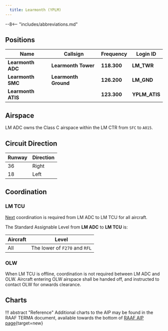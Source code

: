 ```yaml
---
  title: Learmonth (YPLM)
---
```


--8<-- "includes/abbreviations.md"

## Positions

| Name               | Callsign       | Frequency        | Login ID              |
| ------------------ | -------------- | ---------------- | --------------------------------------|
| **Learmonth ADC**    | **Learmonth Tower**  | **118.300**         | **LM_TWR**        |
| **Learmonth SMC**    | **Learmonth Ground**  | **126.200**      | **LM_GND**        |
| **Learmonth ATIS**    |   | **123.300**         | **YPLM_ATIS**       |

## Airspace
LM ADC owns the Class C airspace within the LM CTR from `SFC` to `A015`.

## Circuit Direction

| Runway | Direction |
| ------ | ----------|
| 36     | Right  |
| 18     | Left |

## Coordination
### LM TCU
[Next](../../controller-skills/coordination.md#next) coordination is required from LM ADC to LM TCU for all aircraft.

The Standard Assignable Level from  **LM ADC** to **LM TCU** is:

| Aircraft | Level |
| -------- | ----- |
| All | The lower of `F270` and `RFL` |

### OLW
When LM TCU is offline, coordination is not required between LM ADC and OLW. Aircraft entering OLW airspace shall be handed off, and instructed to contact OLW for onwards clearance.

## Charts
!!! abstract "Reference"
    Additional charts to the AIP may be found in the RAAF TERMA document, available towards the bottom of [RAAF AIP page](https://ais-af.airforce.gov.au/australian-aip){target=new}